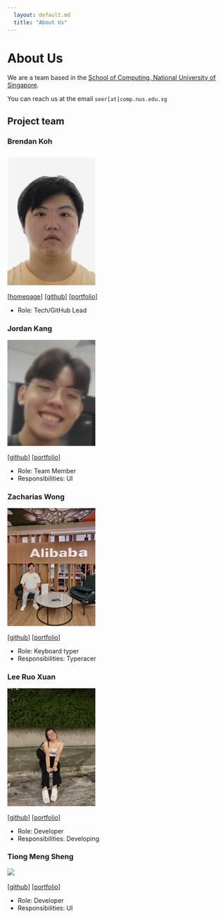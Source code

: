 ```yaml
---
  layout: default.md
  title: "About Us"
---
```


# About Us

We are a team based in the [School of Computing, National University of Singapore](http://www.comp.nus.edu.sg).

You can reach us at the email `seer[at]comp.nus.edu.sg`

## Project team

### Brendan Koh

<img src="images/brein62.png" width="200px">

[[homepage](https://brein62.github.io)]
[[github](https://github.com/brein62)]
[[portfolio](team/brein62.md)]

* Role: Tech/GitHub Lead

### Jordan Kang

<img src="images/jordankanghm.png" width="200px">

[[github](http://github.com/jordankanghm)]
[[portfolio](team/jordankanghm.md)]

* Role: Team Member
* Responsibilities: UI

### Zacharias Wong

<img src="images/zacwong2151.png" width="200px">

[[github](https://github.com/zacwong2151)] [[portfolio](team/zacwong2151.md)]

* Role: Keyboard typer
* Responsibilities: Typeracer

### Lee Ruo Xuan

<img src="images/ruoxuan.png" width="200px">

[[github](http://github.com/ruo-x)]
[[portfolio](team/ruo-x.md)]

* Role: Developer
* Responsibilities: Developing

### Tiong Meng Sheng

<img src="images/tiongMax.png" width="200px">

[[github](http://github.com/tiongMax)]
[[portfolio](team/tiongMax.md)]

* Role: Developer
* Responsibilities: UI
